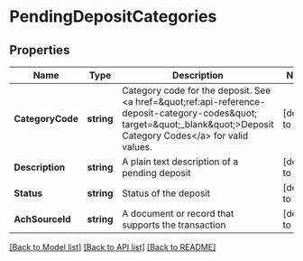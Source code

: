 # PendingDepositCategories

## Properties
Name | Type | Description | Notes
------------ | ------------- | ------------- | -------------
**CategoryCode** | **string** | Category code for the deposit. See &lt;a href&#x3D;\&quot;ref:api-reference-deposit-category-codes\&quot; target&#x3D;\&quot;_blank\&quot;&gt;Deposit Category Codes&lt;/a&gt; for valid values. | [default to null]
**Description** | **string** | A plain text description of a pending deposit | [default to null]
**Status** | **string** | Status of the deposit | [default to null]
**AchSourceId** | **string** | A document or record that supports the transaction | [default to null]

[[Back to Model list]](../README.md#documentation-for-models) [[Back to API list]](../README.md#documentation-for-api-endpoints) [[Back to README]](../README.md)

